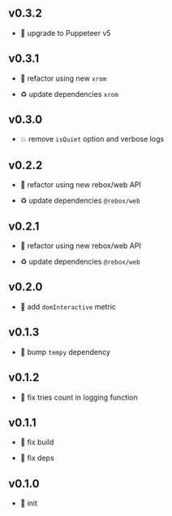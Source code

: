 ## v0.3.2

* 🐞 upgrade to Puppeteer v5

## v0.3.1

* 🐞 refactor using new `xrom`

* ♻️ update dependencies `xrom`

## v0.3.0

* 💥 remove `isQuiet` option and verbose logs

## v0.2.2

* 🐞 refactor using new rebox/web API

* ♻️ update dependencies `@rebox/web`

## v0.2.1

* 🐞 refactor using new rebox/web API

* ♻️ update dependencies `@rebox/web`

## v0.2.0

* 🌱 add `domInteractive` metric

## v0.1.3

* 🐞 bump `tempy` dependency

## v0.1.2

* 🐞 fix tries count in logging function

## v0.1.1

* 🐞 fix build

* 🐞 fix deps

## v0.1.0

* 🐣 init
